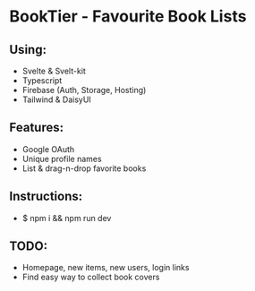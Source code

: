 # BookTier - Favourite Book Lists

## Using:
- Svelte & Svelt-kit
- Typescript
- Firebase (Auth, Storage, Hosting)
- Tailwind & DaisyUI

## Features:
- Google OAuth
- Unique profile names
- List & drag-n-drop favorite books

## Instructions:
- $ npm i && npm run dev

## TODO:
- Homepage, new items, new users, login links
- Find easy way to collect book covers


